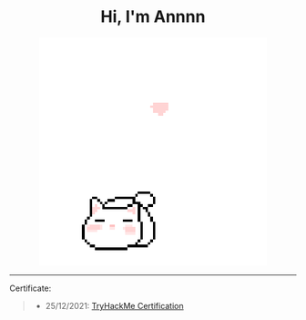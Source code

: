 <h1 align='center'>Hi, I'm Annnn</h1>

<p align="center">
 <img src="cat_intro.gif" />
</p>

___
Certificate:
>- 25/12/2021: [TryHackMe Certification](https://tryhackme-certificates.s3-eu-west-1.amazonaws.com/THM-HKVVJOIWJA.png)
